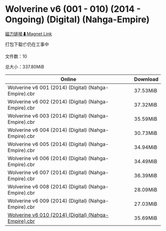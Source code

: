 # Wolverine v6 (001 - 010) (2014 - Ongoing) (Digital) (Nahga-Empire)

[磁力链接⬇Magnet Link](magnet:?xt=urn:btih:423447164a03aef4531628483c55b27286653af7&dn=Wolverine%20v6%20%28001%20-%20010%29%20%282014%20-%20Ongoing%29%20%28Digital%29%20%28Nahga-Empire%29)

打包下载📦仍在工事中

文件数：10

总大小：337.80MiB

Online | Download
--- | ---
Wolverine v6 001 (2014) (Digital) (Nahga-Empire).cbr | 37.53MiB
Wolverine v6 002 (2014) (Digital) (Nahga-Empire).cbr | 37.32MiB
Wolverine v6 003 (2014) (Digital) (Nahga-Empire).cbr | 35.59MiB
Wolverine v6 004 (2014) (Digital) (Nahga-Empire).cbr | 30.73MiB
Wolverine v6 005 (2014) (Digital) (Nahga-Empire).cbr | 34.94MiB
Wolverine v6 006 (2014) (Digital) (Nahga-Empire).cbr | 34.49MiB
Wolverine v6 007 (2014) (Digital) (Nahga-Empire).cbr | 36.39MiB
Wolverine v6 008 (2014) (Digital) (Nahga-Empire).cbr | 28.09MiB
Wolverine v6 009 (2014) (Digital) (Nahga-Empire).cbr | 27.03MiB
[Wolverine v6 010 (2014) (Digital) (Nahga-Empire).cbr](https://github.com/alicewish/markdown/blob/master/comic/Wolverine-v6-010-2014-Digital-Nahga-Empire-cbr.md) | 35.69MiB